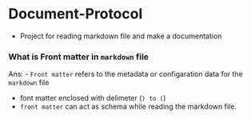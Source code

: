 # Document-Protocol

- Project for reading markdown file and make a documentation

### What is Front matter in `markdown` file

Ans: - `Front matter` refers to the metadata or configaration data for the `markdown` file

- font matter enclosed with delimeter (`) to (`)
- `front matter` can act as schema while reading the markdown file.
